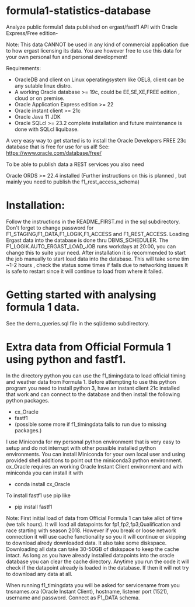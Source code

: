 # formula1-statistics-database

Analyze public formula1 data published on ergast/fastf1 API with Oracle Express/Free edition-

Note: This data CANNOT be used in any kind of commercial application due to how ergast licensing its data.
      You are however free to use this data for your own personal fun and personal development!

Requirements:

- OracleDB and client on Linux operatingsystem like OEL8, client can be any sutable linux distro.
- A working Oracle database >= 19c, could be EE,SE,XE,FREE edition , cloud or on premise.
- Oracle Application Express edition >= 22
- Oracle instant client >= 21c
- Oracle Java 11 JDK 
- Oracle SQLcl >= 23.2 complete installation and future maintenance is done with SQLcl liquibase.

A very easy way to get started is to install the Oracle Developers FREE 23c database that is free for use for us all!
See: https://www.oracle.com/database/free/

To be able to publish data a REST services you also need

Oracle ORDS >= 22.4 installed (Further instructions on this is planned , but mainly you need to publish the f1_rest_access_schema)

# Installation:

Follow the instructions in the README_FIRST.md in the sql subdirectory.
Don't forget to change password for F1_STAGING,F1_DATA,F1_LOGIK,F1_ACCESS and F1_REST_ACCESS.
Loading Ergast data into the database is done thru DBMS_SCHEDULER. 
The F1_LOGIK.AUTO_ERGAST_LOAD_JOB runs workdays at 20:00, you can change this to suite your need.
After installation it is recommended to start the job manually to start load data into the database.
This will take some tim ~1-2 hours , check the status some times if fails due to networking issues
It is safe to restart since it will continue to load from where it failed.

# Getting started with analysing formula 1 data.

See the demo_queries.sql file in the sql/demo subdirectory.

# Extra data from Official Formula 1 using python and fastf1.

In the directory python you can use the f1_timingdata to load official timing and weather data from Formula 1.
Before attempting to use this python program you need to install python 3, have an instant client 21c installed that work
and can connect to the database and then install the following python packages.

- cx_Oracle
- fastf1
- (possible some more if f1_timingdata fails to run due to missing packages.)

I use Miniconda for my personal python environment that is very easy to setup and do not interrupt with other possible installed python environments. 
You can install Miniconda for your own local user and using provided shell additions to point out the miniconda3
python environment. cx_Oracle requires an working Oracle Instant Client environment and with miniconda you can install it with

- conda install cx_Oracle

To install fastf1 use pip like

- pip install fastf1

Note: First initial load of data from Official Formula 1 can take allot of time (we talk hours). It will load all datapoints for fp1,fp2,fp3,Qualification and race
starting with season 2018. However if you break or loose network connection it will use cache functionality so you it will continue or skipping
to download alredy downloaded data. It also take some diskspace. Downloading all data can take 30-50GB of diskspace to keep the cache intact.
As long as you have already installed datapoints into the oracle database you can clear the cache directory. Anytime you run the code it will
check if the datapoint already is loaded in the database. If then it will not try to download any data at all.

When running f1_timingdata you will be asked for servicename from you tnsnames.ora (Oracle Instant Client), hostname, listener port (1521), username
and password. Connect as F1_DATA schema.
